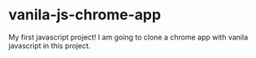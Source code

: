 # vanila-js-chrome-app

My first javascript project!
I am going to clone a chrome app with vanila javascript in this project.
